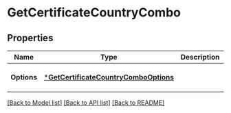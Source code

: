 # GetCertificateCountryCombo

## Properties
Name | Type | Description | Notes
------------ | ------------- | ------------- | -------------
**Options** | [***GetCertificateCountryComboOptions**](GetCertificate_CountryCombo_options.md) |  | [optional] [default to null]

[[Back to Model list]](../README.md#documentation-for-models) [[Back to API list]](../README.md#documentation-for-api-endpoints) [[Back to README]](../README.md)

